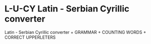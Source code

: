# L-U-CY  Latin - Serbian Cyrillic converter
 Latin - Serbian Cyrillic converter + GRAMMAR + COUNTING WORDS + CORRECT UPPERLETERS
